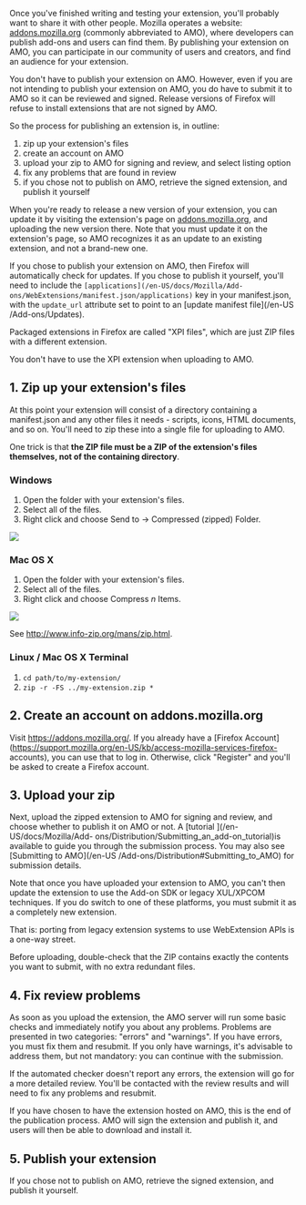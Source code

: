 Once you've finished writing and testing your extension, you'll probably want
to share it with other people. Mozilla operates a website:
[addons.mozilla.org](https://addons.mozilla.org) (commonly abbreviated to
AMO), where developers can publish add-ons and users can find them. By
publishing your extension on AMO, you can participate in our community of
users and creators, and find an audience for your extension.

You don't have to publish your extension on AMO. However, even if you are not
intending to publish your extension on AMO, you do have to submit it to AMO so
it can be reviewed and signed. Release versions of Firefox will refuse to
install extensions that are not signed by AMO.

So the process for publishing an extension is, in outline:

  1. zip up your extension's files
  2. create an account on AMO
  3. upload your zip to AMO for signing and review, and select listing option
  4. fix any problems that are found in review
  5. if you chose not to publish on AMO, retrieve the signed extension, and publish it yourself

When you're ready to release a new version of your extension, you can update
it by visiting the extension's page on
[addons.mozilla.org](https://addons.mozilla.org), and uploading the new
version there. Note that you must update it on the extension's page, so AMO
recognizes it as an update to an existing extension, and not a brand-new one.

If you chose to publish your extension on AMO, then Firefox will automatically
check for updates. If you chose to publish it yourself, you'll need to include
the `[applications](/en-US/docs/Mozilla/Add-
ons/WebExtensions/manifest.json/applications)` key in your manifest.json, with
the `update_url` attribute set to point to an [update manifest file](/en-US
/Add-ons/Updates).

Packaged extensions in Firefox are called "XPI files", which are just ZIP
files with a different extension.

You don't have to use the XPI extension when uploading to AMO.

## 1\. Zip up your extension's files

At this point your extension will consist of a directory containing a
manifest.json and any other files it needs - scripts, icons, HTML documents,
and so on. You'll need to zip these into a single file for uploading to AMO.

One trick is that **the ZIP file must be a ZIP of the extension's files
themselves, not of the containing directory**.

### Windows

  1. Open the folder with your extension's files.
  2. Select all of the files.
  3. Right click and choose Send to → Compressed (zipped) Folder.

![](https://mdn.mozillademos.org/files/11949/install-windows.png)

### Mac OS X

  1. Open the folder with your extension's files.
  2. Select all of the files.
  3. Right click and choose Compress _n_ Items.

![](https://mdn.mozillademos.org/files/11951/install-osx.png)

See <http://www.info-zip.org/mans/zip.html>.

### Linux / Mac OS X Terminal

  1. `cd path/to/my-extension/`
  2. `zip -r -FS ../my-extension.zip *`



## 2\. Create an account on addons.mozilla.org

Visit <https://addons.mozilla.org/>. If you already have a [Firefox
Account](https://support.mozilla.org/en-US/kb/access-mozilla-services-firefox-
accounts), you can use that to log in. Otherwise, click "Register" and you'll
be asked to create a Firefox account.

## 3\. Upload your zip

Next, upload the zipped extension to AMO for signing and review, and choose
whether to publish it on AMO or not. A [tutorial ](/en-US/docs/Mozilla/Add-
ons/Distribution/Submitting_an_add-on_tutorial)is available to guide you
through the submission process. You may also see [Submitting to AMO](/en-US
/Add-ons/Distribution#Submitting_to_AMO) for submission details.

Note that once you have uploaded your extension to AMO, you can't then update
the extension to use the Add-on SDK or legacy XUL/XPCOM techniques. If you do
switch to one of these platforms, you must submit it as a completely new
extension.

That is: porting from legacy extension systems to use WebExtension APIs is a
one-way street.

Before uploading, double-check that the ZIP contains exactly the contents you
want to submit, with no extra redundant files.

## 4\. Fix review problems

As soon as you upload the extension, the AMO server will run some basic checks
and immediately notify you about any problems. Problems are presented in two
categories: "errors" and "warnings". If you have errors, you must fix them and
resubmit. If you only have warnings, it's advisable to address them, but not
mandatory: you can continue with the submission.

If the automated checker doesn't report any errors, the extension will go for
a more detailed review. You'll be contacted with the review results and will
need to fix any problems and resubmit.

If you have chosen to have the extension hosted on AMO, this is the end of the
publication process. AMO will sign the extension and publish it, and users
will then be able to download and install it.

## 5\. Publish your extension

If you chose not to publish on AMO, retrieve the signed extension, and publish
it yourself.



